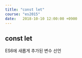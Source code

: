 ```yaml
---
title: "const let"
course: "es2015"
date:   2018-10-10 12:00:00 +0900
---
```



## const let


ES6에 새롭게 추가된 변수 선언

